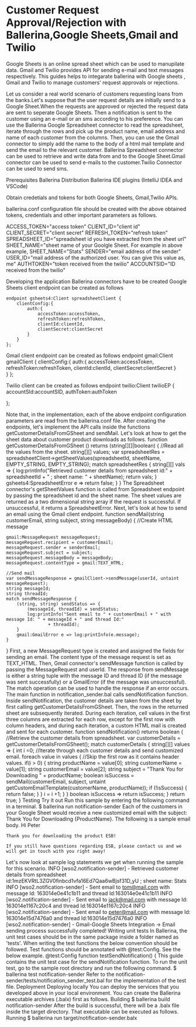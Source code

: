 # Customer Request Approval/Rejection with Ballerina,Google Sheets,Gmail and Twilio

Google Sheets is an online spread sheet which can be used to manupilate data. Gmail and Twilio provides API for sending e-mail and text messages respectively.
This guides helps to integarate ballerina with Google sheets , Gmail and Twilio to manage customers' request approvals or rejections.

Let us consider a real world scenario of customers requesting loans from the banks.Let's suppose that the user request details are initially send to a Google Sheet.When the requests are approved or rejected the request data are sent to seperate Google Sheets. Then a notification is sent to the customer using an e-mail or an sms according to his preference.
You can use the Ballerina Google Spreadsheet connector to read the spreadsheet, iterate through the rows and pick up the product name, email address and name of each customer from the columns. Then, you can use the Gmail connector to simply add the name to the body of a html mail template and send the email to the relevant customer.
Ballerina Spreadsheet connector can be used to retrieve and write data from and to the Google Sheet.Gmail connector can be used to send e-mails to the customer.Twilio Connector can be used to send sms.

Prerequisites
Ballerina Distribution
Ballerina IDE plugins (IntelliJ IDEA and VSCode)

Obtain credetials and tokens for both Google Sheets, Gmail,Twilio APIs.

ballerina.conf configuration file should be created with the above obtained tokens, credentials and other important parameters as follows.

ACCESS_TOKEN="access token"
CLIENT_ID="client id"
CLIENT_SECRET="client secret"
REFRESH_TOKEN="refresh token"
SPREADSHEET_ID="spreadsheet id you have extracted from the sheet url"
SHEET_NAME="sheet name of your Goolgle Sheet. For example in above example, SHEET_NAME="Stats"
SENDER="email address of the sender"
USER_ID="mail address of the authorized user. You can give this value as, me"
AUTHTOKEN="token received from the twilio"
ACCOUNTSID="ID received from the twilio"

Developing the application
Ballerina connectors have to be created
Google Sheets client endpoint can be created as follows
```
endpoint gsheets4:Client spreadsheetClient {
    clientConfig:{
        auth:{
            accessToken:accessToken,
            refreshToken:refreshToken,
            clientId:clientId,
            clientSecret:clientSecret
        }
    }
};
```
Gmail client endpoint can be created as follows
endpoint gmail:Client gmailClient {
    clientConfig:{
        auth:{
            accessToken:accessToken,
            refreshToken:refreshToken,
            clientId:clientId,
            clientSecret:clientSecret
        }   
    }
};

Twilio client can be created as follows
endpoint twilio:Client twilioEP {
    accountSId:accountSID,
    authToken:authToken

};





Note that, in the implementation, each of the above endpoint configuration parameters are read from the ballerina.conf file.
After creating the endpoints, let's implement the API calls inside the functions getCustomerDetailsFromGSheet and sendMail.
Let's look at how to get the sheet data about customer product downloads as follows.
function getCustomerDetailsFromGSheet () returns (string[][]|boolean) {
    //Read all the values from the sheet.
    string[][] values;
    var spreadsheetRes =  spreadsheetClient->getSheetValues(spreadsheetId, sheetName, EMPTY_STRING, EMPTY_STRING);
    match spreadsheetRes {
        string[][] vals => {
            log:printInfo("Retrieved customer details from spreadsheet id:" + spreadsheetId + " ; sheet name: "
                    + sheetName);
            return vals;
        }
        gsheets4:SpreadsheetError e => return false;
    }
}
The Spreadsheet connector's getSheetValues function is called from Spreadsheet endpoint by passing the spreadsheet id and the sheet name. The sheet values are returned as a two dimensional string array if the request is successful. If unsuccessful, it returns a SpreadsheetError.
Next, let's look at how to send an email using the Gmail client endpoint.
function sendMail(string customerEmail, string subject, string messageBody) {
    //Create HTML message

    gmail:MessageRequest messageRequest;
    messageRequest.recipient = customerEmail;
    messageRequest.sender = senderEmail;
    messageRequest.subject = subject;
    messageRequest.messageBody = messageBody;
    messageRequest.contentType = gmail:TEXT_HTML;
    
    //Send mail
    var sendMessageResponse = gmailClient->sendMessage(userId, untaint messageRequest);
    string messageId;
    string threadId;
    match sendMessageResponse {
        (string, string) sendStatus => {
            (messageId, threadId) = sendStatus;
            log:printInfo("Sent email to " + customerEmail + " with message Id: " + messageId + " and thread Id:"
                    + threadId);
        }
        gmail:GmailError e => log:printInfo(e.message);
    }
}
First, a new MessageRequest type is created and assigned the fields for sending an email. The content type of the message request is set as TEXT_HTML. Then, Gmail connector's sendMessage function is called by passing the MessageRequest and userId.
The response from sendMessage is either a string tuple with the message ID and thread ID (if the message was sent successfully) or a GmailError (if the message was unsuccessful). The match operation can be used to handle the response if an error occurs.
The main function in notification_sender.bal calls sendNotification function. Inside sendNotification, the customer details are taken from the sheet by first calling getCustomerDetailsFromGSheet. Then, the rows in the returned sheet are subsequently iterated. During each iteration, cell values in the first three columns are extracted for each row, except for the first row with column headers, and during each iteration, a custom HTML mail is created and sent for each customer.
function sendNotification() returns boolean {
    //Retrieve the customer details from spreadsheet.
    var customerDetails = getCustomerDetailsFromGSheet();
    match customerDetails {
        string[][] values => {
            int i =0;
            //Iterate through each customer details and send customized email.
            foreach value in values {
                //Skip the first row as it contains header values.
                if(i > 0) {
                    string productName = value[0];
                    string customerName = value[1];
                    string customerEmail = value[2];
                    string subject = "Thank You for Downloading " + productName;
                    boolean isSuccess = sendMail(customerEmail, subject,
                        untaint getCustomEmailTemplate(customerName, productName));
                    if (!isSuccess) {
                        return false;
                    }
                }
                i = i +1;
            }
        }
        boolean isSuccess => return isSuccess;
    }
    return true;
}
Testing
Try it out
Run this sample by entering the following command in a terminal.
$ ballerina run notification-sender
Each of the customers in your Google Sheet would receive a new customized email with the subject: Thank You for Downloading {ProductName}.
The following is a sample email body.
    Hi Peter 
    
    Thank you for downloading the product ESB!

    If you still have questions regarding ESB, please contact us and we will get in touch with you right away!

Let's now look at sample log statements we get when running the sample for this scenario.
INFO  [wso2.notification-sender] - Retrieved customer details from spreadsheet id:1mzEKVRtL3ZGV0finbcd1vfa16Ed7Qaa6wBjsf31D_yU ; sheet name: Stats 
INFO  [wso2.notification-sender] - Sent email to tom@mail.com with message Id: 163014e0e41c1b11 and thread Id:163014e0e41c1b11 
INFO  [wso2.notification-sender] - Sent email to jack@mail.com with message Id: 163014e1167c20c4 and thread Id:163014e1167c20c4 
INFO  [wso2.notification-sender] - Sent email to peter@mail.com with message Id: 163014e15d7476a0 and thread Id:163014e15d7476a0 
INFO  [wso2.notification-sender] - Gmail-Google Sheets Integration -> Email sending process successfully completed! 
Writing unit tests
In Ballerina, the unit test cases should be in the same package inside a folder named as 'tests'. When writing the test functions the below convention should be followed.
Test functions should be annotated with @test:Config. See the below example. 
   @test:Config
   function testSendNotification() {
This guide contains the unit test case for the sendNotification function.
To run the unit test, go to the sample root directory and run the following command.
$ ballerina test notification-sender
Refer to the notification-sender/tests/notification_sender_test.bal for the implementation of the test file.
Deployment
Deploying locally
You can deploy the services that you developed above in your local environment. You can create the Ballerina executable archives (.balx) first as follows.
Building
$ ballerina build notification-sender
After the build is successful, there will be a .balx file inside the target directory. That executable can be executed as follows.
Running
$ ballerina run target/notification-sender.balx
